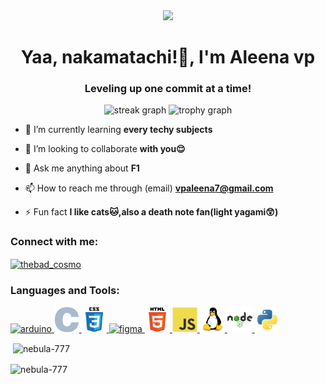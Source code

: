 <div align="center">
  <img height="350" src="https://media.giphy.com/media/v1.Y2lkPTc5MGI3NjExeGpxeHo3d3p2M3dteXV3aW5xZGVlcm9mZGNubnQ2aTdhbG94aTYxZyZlcD12MV9zdGlja2Vyc19zZWFyY2gmY3Q9cw/MZ7yrimhG3DThJqHjl/giphy.gif"  />
</div>

###

###


###

<h1 align="center">Yaa, nakamatachi!👋, I'm Aleena vp</h1>
<h3 align="center">Leveling up one commit at a time!</h3>


<div align="center">
  <img src="https://streak-stats.demolab.com?user=maurodesouza&locale=en&mode=daily&theme=dracula&hide_border=false&border_radius=5&order=3" height="150" alt="streak graph"  />
  <img src="https://github-profile-trophy.vercel.app?username=maurodesouza&theme=dracula&column=-1&row=1&margin-w=8&margin-h=8&no-bg=false&no-frame=false&order=4" height="150" alt="trophy graph"  />
</div>

- 🌱 I’m currently learning **every techy subjects**

- 👯 I’m looking to collaborate **with you😌**

- 💬 Ask me anything about **F1**

- 📫 How to reach me through (email) **vpaleena7@gmail.com**

- ⚡ Fun fact **I like cats🐱,also a death note fan(light yagami😲)**

<h3 align="left">Connect with me:</h3>
<p align="left">
<a href="https://instagram.com/thebad_cosmo" target="blank"><img align="center" src="https://raw.githubusercontent.com/rahuldkjain/github-profile-readme-generator/master/src/images/icons/Social/instagram.svg" alt="thebad_cosmo" height="30" width="40" /></a>
</p>

<h3 align="left">Languages and Tools:</h3>
<p align="left"> <a href="https://www.arduino.cc/" target="_blank" rel="noreferrer"> <img src="https://cdn.worldvectorlogo.com/logos/arduino-1.svg" alt="arduino" width="40" height="40"/> </a> <a href="https://www.cprogramming.com/" target="_blank" rel="noreferrer"> <img src="https://raw.githubusercontent.com/devicons/devicon/master/icons/c/c-original.svg" alt="c" width="40" height="40"/> </a> <a href="https://www.w3schools.com/css/" target="_blank" rel="noreferrer"> <img src="https://raw.githubusercontent.com/devicons/devicon/master/icons/css3/css3-original-wordmark.svg" alt="css3" width="40" height="40"/> </a> <a href="https://www.figma.com/" target="_blank" rel="noreferrer"> <img src="https://www.vectorlogo.zone/logos/figma/figma-icon.svg" alt="figma" width="40" height="40"/> </a> <a href="https://www.w3.org/html/" target="_blank" rel="noreferrer"> <img src="https://raw.githubusercontent.com/devicons/devicon/master/icons/html5/html5-original-wordmark.svg" alt="html5" width="40" height="40"/> </a> <a href="https://developer.mozilla.org/en-US/docs/Web/JavaScript" target="_blank" rel="noreferrer"> <img src="https://raw.githubusercontent.com/devicons/devicon/master/icons/javascript/javascript-original.svg" alt="javascript" width="40" height="40"/> </a> <a href="https://www.linux.org/" target="_blank" rel="noreferrer"> <img src="https://raw.githubusercontent.com/devicons/devicon/master/icons/linux/linux-original.svg" alt="linux" width="40" height="40"/> </a> <a href="https://nodejs.org" target="_blank" rel="noreferrer"> <img src="https://raw.githubusercontent.com/devicons/devicon/master/icons/nodejs/nodejs-original-wordmark.svg" alt="nodejs" width="40" height="40"/> </a> <a href="https://www.python.org" target="_blank" rel="noreferrer"> <img src="https://raw.githubusercontent.com/devicons/devicon/master/icons/python/python-original.svg" alt="python" width="40" height="40"/> </a> </p>

<p>&nbsp;<img align="center" src="https://github-readme-stats.vercel.app/api?username=nebula-777&show_icons=true&locale=en" alt="nebula-777" /></p>

<p><img align="center" src="https://github-readme-streak-stats.herokuapp.com/?user=nebula-777&" alt="nebula-777" /></p>
